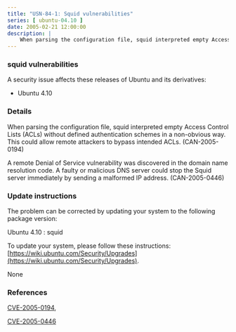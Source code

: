 ```yaml
---
title: "USN-84-1: Squid vulnerabilities"
series: [ ubuntu-04.10 ]
date: 2005-02-21 12:00:00
description: |
    When parsing the configuration file, squid interpreted empty Access Control Lists (ACLs) without defined authentication schemes in a non-obvious way. This could allow remote attackers to bypass intended ACLs. (CAN-2005-0194)
--- 
```

 
### squid vulnerabilities

A security issue affects these releases of Ubuntu and its derivatives:

* Ubuntu 4.10

### Details

When parsing the configuration file, squid interpreted empty Access Control Lists (ACLs) without defined authentication schemes in a non-obvious way. This could allow remote attackers to bypass intended ACLs. (CAN-2005-0194)

A remote Denial of Service vulnerability was discovered in the domain name resolution code. A faulty or malicious DNS server could stop the Squid server immediately by sending a malformed IP address. (CAN-2005-0446)

### Update instructions

The problem can be corrected by updating your system to the following package version:

Ubuntu 4.10
 : squid 

To update your system, please follow these instructions: [https://wiki.ubuntu.com/Security/Upgrades](https://wiki.ubuntu.com/Security/Upgrades).

None

### References

 [CVE-2005-0194](http://people.ubuntu.com/~ubuntu-security/cve/CVE-2005-0194), 

 [CVE-2005-0446](http://people.ubuntu.com/~ubuntu-security/cve/CVE-2005-0446)
 
